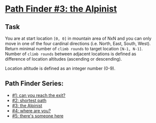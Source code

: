 # [**Path Finder #3: the Alpinist**](https://www.codewars.com/kata/576986639772456f6f00030c/python)

## **Task**
You are at start location ```[0, 0]``` in mountain area of NxN and you can only move in one of the four cardinal directions (i.e. North, East, South, West). Return minimal number of ```climb rounds``` to target location ```[N-1, N-1]```. Number of ```climb rounds``` between adjacent locations is defined as difference of location altitudes (ascending or descending).

Location altitude is defined as an integer number (0-9).

## **Path Finder Series:**
- [#1: can you reach the exit?](https://www.codewars.com/kata/5765870e190b1472ec0022a2)
- [#2: shortest path](https://www.codewars.com/kata/57658bfa28ed87ecfa00058a)
- [#3: the Alpinist](https://www.codewars.com/kata/576986639772456f6f00030c)
- [#4: where are you?](https://www.codewars.com/kata/5a0573c446d8435b8e00009f)
- [#5: there's someone here](https://www.codewars.com/kata/5a05969cba2a14e541000129)